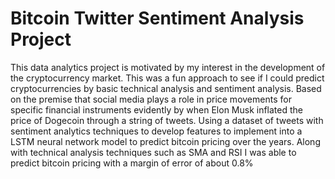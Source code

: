 # Bitcoin Twitter Sentiment Analysis Project
This data analytics project is motivated by my interest in the development of the cryptocurrency market. This was a fun approach to see if I could predict cryptocurrencies by basic technical analysis and sentiment analysis. Based on the premise that social media plays a role in price movements for specific financial instruments evidently  by when Elon Musk inflated the price of Dogecoin through a string of tweets. Using a dataset of tweets with sentiment analytics techniques to develop features to implement into a LSTM neural network model to predict bitcoin pricing over the years. Along with technical analysis techniques such as SMA and RSI I was able to predict bitcoin pricing with a margin of error of about 0.8%
